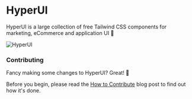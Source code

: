 # HyperUI

HyperUI is a large collection of free Tailwind CSS components for marketing, eCommerce and application UI 🐳

![HyperUI](https://hyperui.dev/og.jpg)

### Contributing

Fancy making some changes to HyperUI? Great! 🎉

Before you begin, please read the [How to Contribute](https://www.hyperui.dev/blog/how-to-contribute) blog post to find out how it's done.
